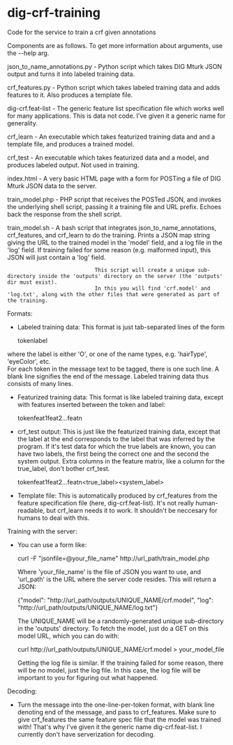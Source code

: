 # dig-crf-training

Code for the service to train a crf given annotations

Components are as follows.  To get more information about arguments, use the --help arg.

 json_to_name_annotations.py  - Python script which takes DIG Mturk JSON output and turns it into labeled training data.

 crf_features.py	      - Python script which takes labeled training data and adds features to it.  Also produces a template file.

 dig-crf.feat-list	      - The generic feature list specification file which works well for many applications. This is data not code.
                                I've given it a generic name for generality.

 crf_learn		      - An executable which takes featurized training data and and a template file, and produces a trained model.

 crf_test		      - An executable which takes featurized data and a model, and produces labeled output.  Not used in training.

 index.html		      - A very basic HTML page with a form for POSTing a file of DIG Mturk JSON data to the server.

 train_model.php 	      - PHP script that receives the POSTed JSON, and invokes the underlying shell script, passing it a training file and URL prefix.
                                Echoes back the response from the shell script.

 train_model.sh		      - A bash script that integrates json_to_name_annotations, crf_features, and crf_learn to do the training.
                                Prints a JSON map string giving the URL to the trained model in the 'model' field, and a log file in the 'log' field.
                                If training failed for some reason (e.g. malformed input), this JSON will just contain a 'log' field.

                                This script will create a unique sub-directory inside the 'outputs' directory on the server (the 'outputs' dir must exist).
                                In this you will find 'crf.model' and 'log.txt', along with the other files that were generated as part of the training.


Formats:

 * Labeled training data: This format is just tab-separated lines of the form

    token<tab>label

  where the label is either 'O', or one of the name types, e.g. 'hairType', 'eyeColor', etc.  
  For each token in the message text to be tagged, there is one such line.  A blank line
  signifies the end of the message.  Labeled training data thus consists of many lines.


 * Featurized training data: This format is like labeled training data, except with features inserted between the token and label:

    token<tab>feat1<tab>feat2<tab>...<tab>featn<tab><label>

 * crf_test output: This is just like the featurized training data, except that the label at the end corresponds to the label that was
   inferred by the program.  If it's test data for which the true labels are known, you can have two labels, the first being the correct one
   and the second the system output.  Extra columns in the feature matrix, like a column for the true_label, don't bother crf_test.

    token<tab>feat1<tab>feat2<tab>...<tab>featn<tab><true_label><tab><system_label>

 * Template file: This is automatically produced by crf_features from the feature specification file (here, dig-crf.feat-list).
   It's not really human-readable, but crf_learn needs it to work.  It shouldn't be neccesary for humans to deal with this.


Training with the server:

 * You can use a form like:

     curl -F "jsonfile=@your_file_name" http://url_path/train_model.php

   Where 'your_file_name' is the file of JSON you want to use, and 'url_path' is the URL where the server code resides.
   This will return a JSON:

    {"model": "http://url_path/outputs/UNIQUE_NAME/crf.model", "log": "http://url_path/outputs/UNIQUE_NAME/log.txt"}

   The UNIQUE_NAME will be a randomly-generated unique sub-directory in the 'outputs' directory.  To fetch the model,
   just do a GET on this model URL, which you can do with:

    curl http://url_path/outputs/UNIQUE_NAME/crf.model > your_model_file

   Getting the log file is similar.  If the training failed for some reason, there will be no model, just the log file.  In 
   this case, the log file will be important to you for figuring out what happened.


Decoding:

 * Turn the message into the one-line-per-token format, with blank line denoting end of the message, and pass to crf_features.
   Make sure to give crf_features the same feature spec file that the model was trained with!  That's why I've given it the generic
   name dig-crf.feat-list.  I currently don't have serverization for decoding.  